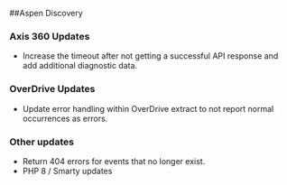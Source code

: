 ##Aspen Discovery

### Axis 360 Updates
- Increase the timeout after not getting a successful API response and add additional diagnostic data. 

### OverDrive Updates
- Update error handling within OverDrive extract to not report normal occurrences as errors.

### Other updates
- Return 404 errors for events that no longer exist.
- PHP 8 / Smarty updates